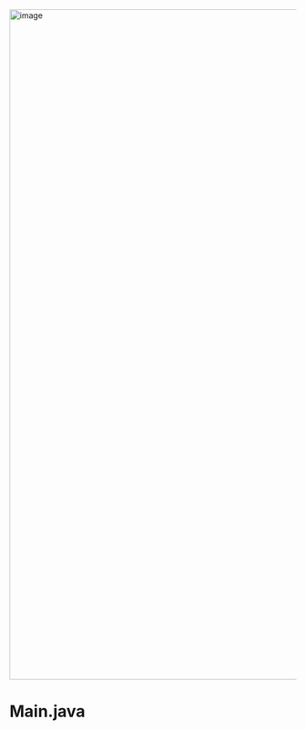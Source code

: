 <img width="1178" alt="image" src="https://user-images.githubusercontent.com/48542327/91632108-82565780-ea19-11ea-858e-31176e8d726a.png">

# Main.java
